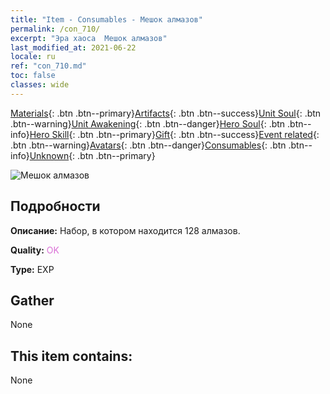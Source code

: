 ```yaml
---
title: "Item - Consumables - Мешок алмазов"
permalink: /con_710/
excerpt: "Эра хаоса  Мешок алмазов"
last_modified_at: 2021-06-22
locale: ru
ref: "con_710.md"
toc: false
classes: wide
---
```

 [Materials](/ItemsRU/){: .btn .btn--primary}[Artifacts](/ItemsRU/Artifacts/){: .btn .btn--success}[Unit Soul](/ItemsRU/UnitSoul/){: .btn .btn--warning}[Unit Awakening](/ItemsRU/UnitAwakening/){: .btn .btn--danger}[Hero Soul](/ItemsRU/HeroSoul/){: .btn .btn--info}[Hero Skill](/ItemsRU/HeroSkill/){: .btn .btn--primary}[Gift](/ItemsRU/Gift/){: .btn .btn--success}[Event related](/ItemsRU/Events/){: .btn .btn--warning}[Avatars](/ItemsRU/Avatars/){: .btn .btn--danger}[Consumables](/ItemsRU/Consumables/){: .btn .btn--info}[Unknown](/ItemsRU/Unknown/){: .btn .btn--primary}

 ![Мешок алмазов](/images/t/i_509.png)

## Подробности
 **Описание:** Набор, в котором находится 128 алмазов.

 **Quality:** <span style="color: #DA70D6">OK</span>

 **Type:** EXP

## Gather

  None

## This item contains:

  None

